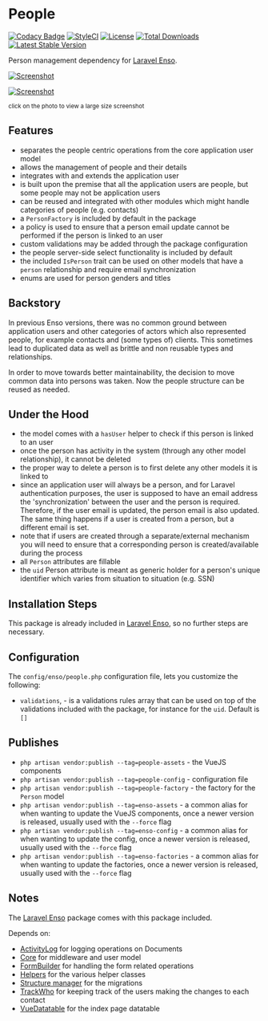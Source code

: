 # People

[![Codacy Badge](https://api.codacy.com/project/badge/Grade/aa76029e3e4c471d91370e29534f436f)](https://www.codacy.com/app/laravel-enso/People?utm_source=github.com&amp;utm_medium=referral&amp;utm_content=laravel-enso/People&amp;utm_campaign=Badge_Grade)
[![StyleCI](https://github.styleci.io/repos/151952913/shield?branch=master)](https://github.styleci.io/repos/151952913)
[![License](https://poser.pugx.org/laravel-enso/people/license)](https://packagist.org/packages/laravel-enso/people)
[![Total Downloads](https://poser.pugx.org/laravel-enso/people/downloads)](https://packagist.org/packages/laravel-enso/people)
[![Latest Stable Version](https://poser.pugx.org/laravel-enso/people/version)](https://packagist.org/packages/laravel-enso/people)

Person management dependency for [Laravel Enso](https://github.com/laravel-enso/Enso).

[![Screenshot](https://laravel-enso.github.io/people/screenshots/bulma_001_thumb.png)](https://laravel-enso.github.io/people/screenshots/bulma_001.png)

[![Screenshot](https://laravel-enso.github.io/people/screenshots/bulma_002_thumb.png)](https://laravel-enso.github.io/people/screenshots/bulma_002.png)

<sup>click on the photo to view a large size screenshot</sup>

## Features

- separates the people centric operations from the core application user model
- allows the management of people and their details
- integrates with and extends the application user
- is built upon the premise that all the application users are people, but some people may not be application users
- can be reused and integrated with other modules which might handle categories of people (e.g. contacts)
- a `PersonFactory` is included by default in the package
- a policy is used to ensure that a person email update cannot be performed if the person is linked to an user
- custom validations may be added through the package configuration
- the people server-side select functionality is included by default
- the included `IsPerson` trait can be used on other models that have a `person` relationship and require email synchronization
- enums are used for person genders and titles  

## Backstory

In previous Enso versions, there was no common ground between application users and 
other categories of actors which also represented people, for example contacts and (some types of) clients.
This sometimes lead to duplicated data as well as brittle and non reusable types and relationships.

In order to move towards better maintainability, the decision to move common data into persons was taken. 
Now the people structure can be reused as needed.

## Under the Hood

- the model comes with a  `hasUser` helper to check if this person is linked to an user
- once the person has activity in the system (through any other model relationship), it cannot be deleted
- the proper way to delete a person is to first delete any other models it is linked to 
- since an application user will always be a person, and for Laravel authentication purposes, 
the user is supposed to have an email address the 'synchronization' between the user and the person is required. 
Therefore, if the user email is updated, the person email is also updated. 
The same thing happens if a user is created from a person, but a different email is set.
- note that if users are created through a separate/external mechanism you will need to ensure that a corresponding 
person is created/available during the process
- all `Person` attributes are fillable
- the `uid` Person attribute is meant as generic holder for a person's unique identifier which varies from situation to situation (e.g. SSN)

## Installation Steps

This package is already included in [Laravel Enso](https://github.com/laravel-enso/Enso), so no further steps are necessary.

## Configuration

The `config/enso/people.php` configuration file, lets you customize the following:
- `validations`, - is a validations rules array that can be used on top of the validations included with the package, 
for instance for the `uid`. Default is `[]`

## Publishes

- `php artisan vendor:publish --tag=people-assets` - the VueJS components
- `php artisan vendor:publish --tag=people-config` - configuration file
- `php artisan vendor:publish --tag=people-factory` - the factory for the `Person` model
- `php artisan vendor:publish --tag=enso-assets` - a common alias for when wanting to update the VueJS components,
once a newer version is released, usually used with the `--force` flag
- `php artisan vendor:publish --tag=enso-config` - a common alias for when wanting to update the config,
once a newer version is released, usually used with the `--force` flag
- `php artisan vendor:publish --tag=enso-factories` - a common alias for when wanting to update the factories,
once a newer version is released, usually used with the `--force` flag

## Notes

The [Laravel Enso](https://github.com/laravel-enso/Enso) package comes with this package included.

Depends on:
 - [ActivityLog](https://github.com/laravel-enso/activitylog) for logging operations on Documents
 - [Core](https://github.com/laravel-enso/Core) for middleware and user model
 - [FormBuilder](https://github.com/laravel-enso/FormBuilder) for handling the form related operations
 - [Helpers](https://github.com/laravel-enso/Helpers) for the various helper classes
 - [Structure manager](https://github.com/laravel-enso/StructureManager) for the migrations
 - [TrackWho](https://github.com/laravel-enso/TrackWho) for keeping track of the users making the changes to each contact
 - [VueDatatable](https://github.com/laravel-enso/VueDatatable) for the index page datatable